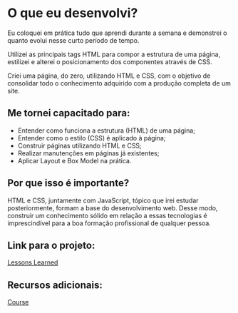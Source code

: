 # O que eu desenvolvi?

Eu coloquei em prática tudo que aprendi durante a semana e demonstrei o quanto evolui nesse curto período de tempo.

Utilizei as principais tags HTML para compor a estrutura de uma página, estilizei e alterei o posicionamento dos componentes através de CSS.

Criei uma página, do zero, utilizando HTML e CSS, com o objetivo de consolidar todo o conhecimento adquirido com a produção completa de um site.

## Me tornei capacitado para:

- Entender como funciona a estrutura (HTML) de uma página;
- Entender como o estilo (CSS) é aplicado à página;
- Construir páginas utilizando HTML e CSS;
- Realizar manutenções em páginas já existentes;
- Aplicar Layout e Box Model na prática.

## Por que isso é importante?

HTML e CSS, juntamente com JavaScript, tópico que irei estudar posteriormente, formam a base do desenvolvimento web. Desse modo, construir um conhecimento sólido em relação a essas tecnologias é imprescindível para a boa formação profissional de qualquer pessoa.

## Link para o projeto:

[Lessons Learned]()

## Recursos adicionais:

[Course](https://app.betrybe.com/course/fundamentals/introducao-a-html-e-css/projeto-lessons-learned/10b63d25-31e0-4e95-b5a7-8708a3671477/recursos-adicionais-opcional/4630a113-5221-4b18-a2fa-4e665cc955ec?use_case=side_bar)
